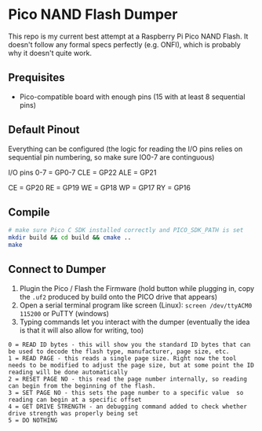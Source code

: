 # Pico NAND Flash Dumper

This repo is my current best attempt at a Raspberry Pi Pico NAND Flash. It doesn't follow any formal specs perfectly (e.g. ONFI), which is probably why it doesn't quite work.

## Prequisites
- Pico-compatible board with enough pins (15 with at least 8 sequential pins)

## Default Pinout
Everything can be configured (the logic for reading the I/O pins relies on sequential pin numbering, so make sure IO0-7 are continguous)

I/O pins 0-7 = GP0-7
CLE = GP22 
ALE = GP21

CE = GP20
RE = GP19
WE = GP18
WP = GP17
RY = GP16

## Compile
```bash
# make sure Pico C SDK installed correctly and PICO_SDK_PATH is set
mkdir build && cd build && cmake ..
make
```

## Connect to Dumper
1. Plugin the Pico / Flash the Firmware (hold button while plugging in, copy the `.uf2` produced by build onto the PICO drive that appears)
2. Open a serial terminal program like screen (Linux): `screen /dev/ttyACM0 115200` or PuTTY (windows)
3. Typing commands let you interact with the dumper (eventually the idea is that it will also allow for writing, too)
```
0 = READ ID bytes - this will show you the standard ID bytes that can be used to decode the flash type, manufacturer, page size, etc.
1 = READ PAGE - this reads a single page size. Right now the tool needs to be modified to adjust the page size, but at some point the ID reading will be done automatically
2 = RESET PAGE NO - this read the page number internally, so reading can begin from the beginning of the flash.
3 = SET PAGE NO - this sets the page number to a specific value  so reading can begin at a specific offset
4 = GET DRIVE STRENGTH - an debugging command added to check whether drive strength was properly being set
5 = DO NOTHING
```
